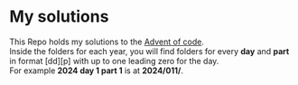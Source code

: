 # My solutions
This Repo holds my solutions to the [Advent of code][aoc].<br>
Inside the folders for each year, you will find folders for every **day** and **part** in format \[dd][p] with up to one leading zero for the day. <br>
For example **2024 day 1 part 1** is at **2024/011/**.

[aoc]: https://adventofcode.com
